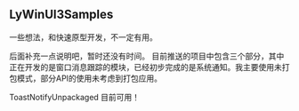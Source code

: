 ## LyWinUI3Samples

一些想法，和快速原型开发，不一定有用。

后面补充一点说明吧，暂时还没有时间。
目前推送的项目中包含三个部分，其中正在开发的是窗口消息跟踪的模块，已经初步完成的是系统通知。我主要使用未打包模式，部分API的使用未考虑到打包应用。

ToastNotifyUnpackaged 目前可用！